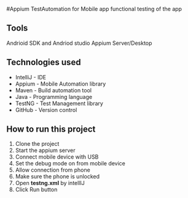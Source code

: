 #Appium TestAutomation for Mobile app
 functional testing of the app

## Tools
Andrioid SDK and Andriod studio
Appium Server/Desktop

## Technologies used
- IntelliJ - IDE
- Appium - Mobile Automation library
- Maven - Build automation tool
- Java - Programming language
- TestNG - Test Management library
- GitHub - Version control

## How to run this project
1. Clone the project
2. Start the appium server
3. Connect mobile device with USB
4. Set the debug mode on from mobile device
5. Allow connection from phone
6. Make sure the phone is unlocked
7. Open **testng.xml**  by intellIJ
8. Click Run button 